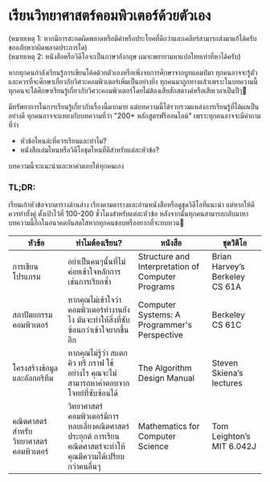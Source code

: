 # เรียนวิทยาศาสตร์คอมพิวเตอร์ด้วยตัวเอง

(หมายเหตุ 1: หากมีการสะกดผิดพลาดหรือมีคำหรือประโยคที่ดีกว่าและเคลียร์สามารถส่งมาแก้ได้ครับ ขออภัยหากผิดพลาดประการใด)\
(หมายเหตุ 2: หนังสือหรือวิดีโอจะเป็นภาษาอังกฤษ ผมจะพยายามหาแปลไทยเท่าที่หาได้ครับ)


หากทุกคนกำลังเรียนรู้การเขียนโค้ดด้วยตัวเองหรือเพิ่งจบการศึกษาจากบูทแคมป์มา ทุกคนอาจจะรู้ตัวและควรที่จะศึกษาเกี่ยวกับวิศวะคอมพิวเตอร์เพิ่มเป็นอย่างยิ่ง ทุกคนมาถูกทางแล้วเพราะในบทความนี้ทุกคนจะได้ศึกษาเรียนรู้เกี่ยวกับวิศวะคอมพิวเตอร์โดยไม่ต้องเสียสักสตางค์หรือเสียเวลาเป็นปีๆ💸

มีทรัพยาการในการเรียนรู้เกี่ยวกับเรื่องนี้มากมาย แต่บทความนี้ได้รวบรวมแหล่งการเรียนรู้ที่ได้ผลเป็นอย่างดี ทุกคนอาจจะแหยงกับบทความที่ว่า "200+ หลักสูตรฟรีออนไลน์" เพราะทุกคนอาจจะมีคำถามที่ว่า

* หัวข้อไหนล่ะที่ควรเรียนและทำไม?
* หนังสือเล่มไหนหรือวิดีโอชุดไหนที่ดีสำหรับแต่ละหัวข้อ?

บทความนี้จะแนะนำและหาคำตอบให้ทุกคนเอง

### TL;DR:

เรียนเก้าหัวข้อจากตารางด้านล่าง เรียงตามตารางและอ่านหนังสือหรือดูชุดวิดีโอที่แนะนำ แต่หากให้ดีควรทำทั้งคู่ ตั้งเป้าไว้ที่ 100-200 ชั่วโมงสำหรับแต่ละหัวข้อ หลังจากนั้นทุกคนสามารถกลับมาหาบทความนี้อีกในอนาคตอันสดใสหากทุกคนชอบหรืออยากที่จะทบทวน🚀

|หัวข้อ|ทำไมต้องเรียน?|หนังสือ|ชุดวิดีโอ|
| ------------- | ------------- | ------------- | ------------- |
|การเขียนโปรแกรม|อย่าเป็นคนๆนั้นที่ไม่ค่อยเข้าใจหลักการเช่นการเรียกซ้ำ|Structure and Interpretation of Computer Programs|Brian Harvey’s Berkeley CS 61A|
|สถาปัตยกรรมคอมพิวเตอร์|หากคุณไม่เข้าใจว่าคอมพิวเตอร์ทำงานยังไง มันจะทำให้สิ่งที่ซับซ้อนกว่าเข้าใจยากขึ้นอีก|Computer Systems: A Programmer's Perspective|Berkeley CS 61C|
|โครงสร้างข้อมูล และอัลกอริทึม|หากคุณไม่รู้ว่า สแตก คิว ทรี กราฟ ใช้อย่างไร คุณจะไม่สามารถหาคำตอบจากโจทย์ที่ซับซ้อนได้|The Algorithm Design Manual|Steven Skiena’s lectures|
|คณิตศาสตร์สำหรับวิทยาศาสตร์คอมพิวเตอร์|วิทยาศาสตร์คอมพิวเตอร์มีการหลบเลี่ยงคณิตศาสตร์ประยุกต์ การเรียนคณิตศาสตร์จะทำให้คุณมีความได้เปรียบกว่าคนอื่นๆ|Mathematics for Computer Science|Tom Leighton’s MIT 6.042J|      